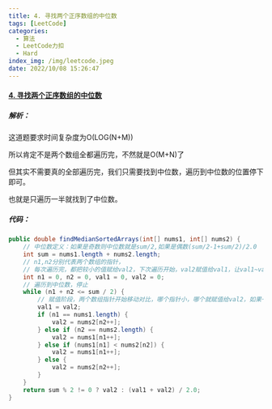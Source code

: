 ```yaml
---
title: 4. 寻找两个正序数组的中位数
tags: [LeetCode]
categories:
  - 算法
  - LeetCode力扣
  - Hard
index_img: /img/leetcode.jpeg
date: 2022/10/08 15:26:47
---
```


#### [4. 寻找两个正序数组的中位数](https://leetcode.cn/problems/median-of-two-sorted-arrays/)

##### 解析：

这道题要求时间复杂度为O(LOG(N+M))

所以肯定不是两个数组全都遍历完，不然就是O(M+N)了

但其实不需要真的全部遍历完，我们只需要找到中位数，遍历到中位数的位置停下即可。

也就是只遍历一半就找到了中位数。

##### 代码：

```java
public double findMedianSortedArrays(int[] nums1, int[] nums2) {
    // 中位数定义：如果是奇数则中位数就是sum/2,如果是偶数(sum/2-1+sum/2)/2.0
    int sum = nums1.length + nums2.length;
    // n1,n2分别代表两个数组的指针，
    // 每次遍历完，都把较小的值赋给val2，下次遍历开始，val2赋值给val1，让val1~val2是由小到大挨着的，相当于栈。后面推进去，前面推出来。
    int n1 = 0, n2 = 0, val1 = 0, val2 = 0;
    // 遍历到中位数，停止
    while (n1 + n2 <= sum / 2) {
        // 赋值阶段，两个数组指针开始移动对比，哪个指针小，哪个就赋值给val2，如果一个数组全部遍历完毕，接下来再另一个数组里指针一个一个往后指即可。
        val1 = val2;
        if (n1 == nums1.length) {
            val2 = nums2[n2++];
        } else if (n2 == nums2.length) {
            val2 = nums1[n1++];
        } else if (nums1[n1] < nums2[n2]) {
            val2 = nums1[n1++];
        } else {
            val2 = nums2[n2++];
        }
    }
    return sum % 2 != 0 ? val2 : (val1 + val2) / 2.0;
}
```